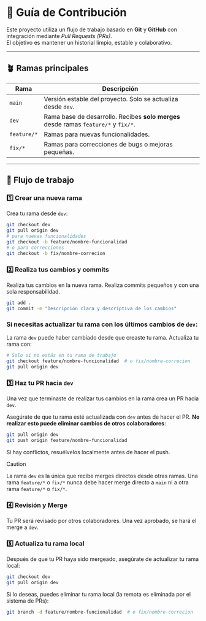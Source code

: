 # 🧭 Guía de Contribución

Este proyecto utiliza un flujo de trabajo basado en **Git** y **GitHub** con integración mediante *Pull Requests (PRs)*.  
El objetivo es mantener un historial limpio, estable y colaborativo.

---

## 🪴 Ramas principales

| Rama | Descripción |
|------|--------------|
| `main` | Versión estable del proyecto. Solo se actualiza desde `dev`. |
| `dev` | Rama base de desarrollo. Recibes **solo merges** desde ramas `feature/*` y `fix/*`. |
| `feature/*` | Ramas para nuevas funcionalidades. |
| `fix/*` | Ramas para correcciones de bugs o mejoras pequeñas. |

---

## 🚀 Flujo de trabajo

### 1️⃣ Crear una nueva rama
Crea tu rama desde `dev`:

```bash
git checkout dev
git pull origin dev
# para nuevas funcionalidades
git checkout -b feature/nombre-funcionalidad
# o para correcciones
git checkout -b fix/nombre-correcion
```

### 2️⃣ Realiza tus cambios y commits
Realiza tus cambios en la nueva rama. Realiza commits pequeños y con una sola responsabilidad.
```bash
git add .
git commit -m "Descripción clara y descriptiva de los cambios"
```

### Si necesitas actualizar tu rama con los últimos cambios de `dev`:
La rama `dev` puede haber cambiado desde que creaste tu rama. Actualiza tu rama con:
```bash
# Solo si no estás en tu rama de trabajo
git checkout feature/nombre-funcionalidad  # o fix/nombre-correcion
git pull origin dev
```


### 3️⃣ Haz tu PR hacia `dev`
Una vez que terminaste de realizar tus cambios en la rama crea un PR hacia `dev`.

Asegúrate de que tu rama esté actualizada con `dev` antes de hacer el PR. **No realizar esto puede eliminar cambios de otros colaboradores**:

```bash
git pull origin dev
git push origin feature/nombre-funcionalidad
```

Si hay conflictos, resuélvelos localmente antes de hacer el push.

> [!CAUTION]
> La rama `dev` es la única que recibe merges directos desde otras ramas. Una rama `feature/*` o `fix/*` nunca debe hacer merge directo a `main` ni a otra rama `feature/*` o `fix/*`.

### 4️⃣ Revisión y Merge
Tu PR será revisado por otros colaboradores. Una vez aprobado, se hará el merge a `dev`.

### 5️⃣ Actualiza tu rama local
Después de que tu PR haya sido mergeado, asegúrate de actualizar tu rama local:

```bash
git checkout dev
git pull origin dev
```

Si lo deseas, puedes eliminar tu rama local (la remota es eliminada por el sistema de PRs):

```bash
git branch -d feature/nombre-funcionalidad  # o fix/nombre-correcion
```